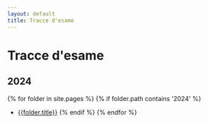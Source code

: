 ```yaml
---
layout: default
title: Tracce d'esame
---
```


# Tracce d'esame

## 2024

{% for folder in site.pages %}
{% if folder.path contains '2024' %}

- [{{folder.title}}]({{site.baseurl}}{{folder.url}})
  {% endif %}
  {% endfor %}
